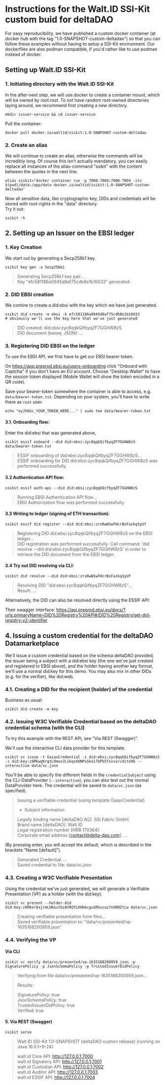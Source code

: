 # Instructions for the Walt.ID SSI-Kit custom buid for deltaDAO

For easy reproducibility, we have published a custom docker container (at docker hub with the tag "1.0-SNAPSHOT-custom-deltadao") so that you can follow these examples without having to setup a SSI-Kit environment. Our dockerfiles are also podman compatible, if you'd rather like to use podman instead of docker.

## Setting up Walt.ID SSI-Kit

### 1. Initiating directory with the Walt.ID SSI-Kit
In the after-next step, we will use docker to create a container mount, which will be owned by root:root. To not have random root-owned directories laying around, we recommend first creating a new directory.

    mkdir issuer-service && cd issuer-service

Pull the container:

    docker pull docker.io/waltid/ssikit:1.0-SNAPSHOT-custom-deltadao

### 2. Create an alias

We will continue to create an alias, otherwise the commands will be incredibly long. Of course this isn't actually mandatory, you can easily replace all instances of the alias-command "ssikit" with the content between the quotes in the next line.

    alias ssikit="docker container run -p 7000-7004:7000-7004 -itv $(pwd)/data:/app/data docker.io/waltid/ssikit:1.0-SNAPSHOT-custom-deltadao"

Now all sensitive data, like cryptographic key, DIDs and credentials will be stored with root-rights in the "data" directory.  
Try it out:

    ssikit -h

## 2. Setting up an Issuer on the EBSI ledger

### 1. Key Creation
We start out by generating a Secp256k1 key.

    ssikit key gen -a Secp256k1

> Generating Secp256k1 key pair...  
> Key "efc581186a0945d8af75cdb8e1b16033" generated.

### 2. DID EBSI creation
We contine to create a did:ebsi with the key which we have just generated.

    ssikit did create -m ebsi -k efc581186a0945d8af75cdb8e1b16033
    # obviously we'll use the key here that we've just generated

> DID created: did:ebsi:zyc8qqkQifbyqZF7GGHW8zS  
> DID document (below, JSON): ...

### 3. Registering DID EBSI on the ledger

To use the EBSI API, we first have to get our EBSI bearer token.

On https://app.preprod.ebsi.eu/users-onboarding click "Onboard with Captcha" if you don't have an EU account. Choose "Desktop Wallet" to have the session token displayed (Mobile Wallet will show the token encoded in a QR code).

Save your bearer-token somewhere the container is able to access, e.g. `data/bearer-token.txt`. Depending on your system, you'll have to write there as `root` user.

    echo "eyJhbGc_YOUR_TOKEN_HERE..." | sudo tee data/bearer-token.txt

#### 3.1. Onboarding flow:
Enter the did:ebsi that was generated above, 

    ssikit essif onboard --did did:ebsi:zyc8qqkQifbyqZF7GGHW8zS data/bearer-token.txt

> ESSIF onboarding of did:ebsi:zyc8qqkQifbyqZF7GGHW8zS...  
> ESSIF onboarding for DID did:ebsi:zyc8qqkQifbyqZF7GGHW8zS was performed successfully.

#### 3.2 Authentication API flow:

    ssikit essif auth-api --did did:ebsi:zyc8qqkQifbyqZF7GGHW8zS

> Running EBSI Authentication API flow...  
> EBSI Authorization flow was performed successfully.

#### 3.3 Writing to ledger (signing of ETH transaction):

    ssikit essif did register --did did:ebsi:zrsRwW1wFHcrBsFazkq3yUf

> Registering DID did:ebsi:zyc8qqkQifbyqZF7GGHW8zS on the EBSI ledger...  
> DID registration was performed successfully. Call command: 'did resolve --did did:ebsi:zyc8qqkQifbyqZF7GGHW8zS' in order to retrieve the DID document from the EBSI ledger.

#### 3.4 Try out DID resolving via CLI:

    ssikit did resolve --did did:ebsi:zrsRwW1wFHcrBsFazkq3yUf

> Resolving DID "did:ebsi:zyc8qqkQifbyqZF7GGHW8zS"...  
> Result: ...

Alternatively, the DID can also be resolved directly using the ESSIF API:

Their swagger interface: https://api.preprod.ebsi.eu/docs/?urls.primaryName=DID%20Registry%20API#/DID%20Registry/get-did-registry-v2-identifier

## 4. Issuing a custom credential for the deltaDAO Datamarketplace

We'll issue a custom credential based on the schema deltaDAO provided, the issuer being a subject with a did:ebsi key (the one we've just created and registered to EBSI above), and the holder having another key format, we'll use a normal did:key for this demo. You may also mix in other DIDs (e.g. for the verifier), like did:web.

### 4.1. Creating a DID for the recipient (holder) of the credential 
Business as usual:

    ssikit did create -m key

### 4.2. Issuing W3C Verifiable Credential based on the deltaDAO credential schema (with the CLI)
To try this example with the REST API, see "Via REST (Swagger)".

We'll use the interactive CLI data provider for this template.

    ssikit vc issue -t GaiaxCredential -i did:ebsi:zyc8qqkQifbyqZF7GGHW8zS -s did:key:z6MkwgKrgtL9mvxJLikqsXUNPxSko17bPb5fxvvurcditnX6 --interactive data/vc.json

You'll be able to specify the different fields in the `credentialSubject` using the CLI-DataProvider (`--interactive`), you can also test out the normal DataProvider here. The credential will be saved to `data/vc.json` (as specified).

> Issuing a verifiable credential (using template GaiaxCredential)  
>  
> - Subject information  
>  
> Legally binding name [deltaDAO AG]: SSI Fabric GmbH  
> Brand name [deltaDAO]: Walt.ID  
> Legal registration number [HRB 170364]:  
> Corporate email address [contact@delta-dao.com]: ...  

(By pressing enter, you will accept the default, which is described in the brackets "Name [default]").

> Generated Credential: ...  
> Saved credential to file: data/vc.json

### 4.3. Creating a W3C Verifiable Presentation

Using the credential we've just generated, we will generate a Verifiable Presentation (VP) as a holder (with the did:key).

    ssikit vc present --holder-did did:key:z6MkerDxjrmLUKovtbiAYRQYLKHb6cguSRhucaz7nXN9ZtLw data/vc.json

> Creating verifiable presentation from files...  
> Saved verifiable presentation to: "data/vc/presented/vp-1635188200959.json"  

### 4.4. Verifying the VP

#### Via CLI
    ssikit vc verify data/vc/presented/vp-1635188200959.json -p SignaturePolicy -p JsonSchemaPolicy -p TrustedIssuerDidPolicy

> Verifying from file data/vc/presented/vp-1635188200959.json...  
>  
> Results:  
>  
> SignaturePolicy:		 true  
> JsonSchemaPolicy:		 true  
> TrustedIssuerDidPolicy:		 true  
> Verified:		 true  

#### 5. Via REST (Swagger)

    ssikit serve
> Walt.ID SSI-Kit 1.0-SNAPSHOT (deltaDAO custom release) (running on Java 16.0.1+9-24)  
>   
>  walt.id Core API:      http://127.0.0.1:7000  
>  walt.id Signatory API: http://127.0.0.1:7001  
>  walt.id Custodian API: http://127.0.0.1:7002  
>  walt.id Auditor API:   http://127.0.0.1:7003  
>  walt.id ESSIF API:     http://127.0.0.1:7004  
